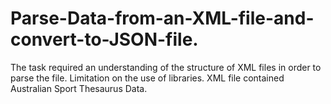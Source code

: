 # Parse-Data-from-an-XML-file-and-convert-to-JSON-file.
The task required an understanding of the structure of XML files in order to parse the file. 
Limitation on the use of libraries.
XML file contained Australian Sport Thesaurus Data.
